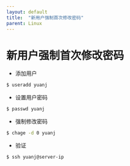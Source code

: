 ```yaml
---
layout: default
title:  "新用户强制首次修改密码"
parent: Linux
---
```


# 新用户强制首次修改密码

- 添加用户
```bash
$ useradd yuanj
```
- 设置用户密码
```bash
$ passwd yuanj
```
- 强制修改密码
```bash
$ chage -d 0 yuanj
```

- 验证
```bash
$ ssh yuanj@server-ip
```

